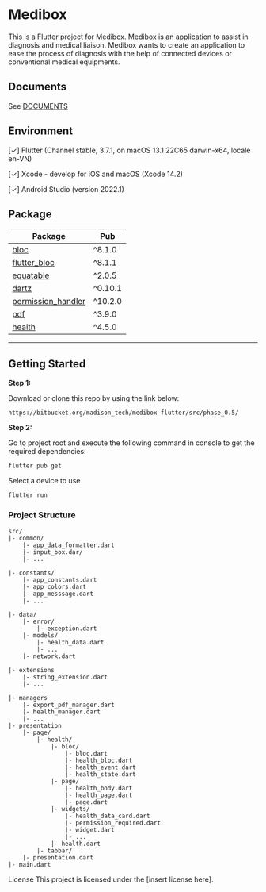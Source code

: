 # Medibox

This is a Flutter project for Medibox. Medibox is an application to assist in diagnosis and medical liaison. Medibox wants to create an application to ease the process of diagnosis with the help of connected devices or conventional medical equipments.

## Documents
See [DOCUMENTS](https://docs.google.com/document/d/1ObDaxUCgfl3nQ-53hm0buw9-iBbW_EHBCiAxoc707tg)

## Environment

[✓] Flutter (Channel stable, 3.7.1, on macOS 13.1 22C65 darwin-x64, locale en-VN)

[✓] Xcode - develop for iOS and macOS (Xcode 14.2)

[✓] Android Studio (version 2022.1)

## Package
| Package                                                                                     | Pub                                                                                                                  |
| ------------------------------------------------------------------------------------------  | -------------------------------------------------------------------------------------------------------------------- |
| [bloc](https://github.com/felangel/bloc/tree/master/packages/bloc)                          | ^8.1.0                              |
| [flutter_bloc](https://github.com/felangel/bloc/tree/master/packages/flutter_bloc)          |  ^8.1.1     
| [equatable](https://github.com/felangel/equatable)                                          | ^2.0.5
| [dartz](https://github.com/spebbe/dartz)                                                    | ^0.10.1  
| [permission_handler](https://github.com/baseflow/flutter-permission-handler)                | ^10.2.0  
| [pdf](https://github.com/DavBfr/dart_pdf)                                                   | ^3.9.0  
| [health](https://github.com/cph-cachet/flutter-plugins/tree/master/packages/health)         | ^4.5.0  
---

## Getting Started

**Step 1:**

Download or clone this repo by using the link below:

```
https://bitbucket.org/madison_tech/medibox-flutter/src/phase_0.5/
```

**Step 2:**

Go to project root and execute the following command in console to get the required dependencies: 

```
flutter pub get 
```

Select a device to use

```
flutter run
```
### Project Structure

```
src/
|- common/
    |- app_data_formatter.dart
    |- input_box.dar/
    |- ...

|- constants/
    |- app_constants.dart
    |- app_colors.dart
    |- app_messsage.dart
    |- ...
 
|- data/
    |- error/
        |- exception.dart
    |- models/
        |- health_data.dart
        |- ...
    |- network.dart
    
|- extensions
    |- string_extension.dart
    |- ...

|- managers
    |- export_pdf_manager.dart
    |- health_manager.dart
    |- ...
|- presentation
    |- page/
        |- health/
            |- bloc/
                |- bloc.dart
                |- health_bloc.dart
                |- health_event.dart
                |- health_state.dart
            |- page/
                |- health_body.dart
                |- health_page.dart
                |- page.dart
            |- widgets/
                |- health_data_card.dart
                |- permission_required.dart
                |- widget.dart
                |- ...
            |- health.dart
        |- tabbar/
    |- presentation.dart
|- main.dart

```

License
This project is licensed under the [insert license here].
